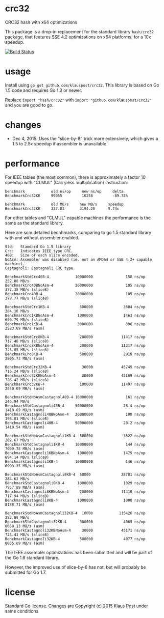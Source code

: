 # crc32
CRC32 hash with x64 optimizations

This package is a drop-in replacement for the standard library `hash/crc32` package, that features SSE 4.2 optimizations on x64 platforms, for a 10x speedup.

[![Build Status](https://travis-ci.org/klauspost/crc32.svg?branch=master)](https://travis-ci.org/klauspost/crc32)

# usage

Install using `go get github.com/klauspost/crc32`. This library is based on Go 1.5 code and requires Go 1.3 or newer.

Replace `import "hash/crc32"` with `import "github.com/klauspost/crc32"` and you are good to go.

# changes

* Dec 4, 2015: Uses the "slice-by-8" trick more extensively, which gives a 1.5 to 2.5x speedup if assembler is unavailable.


# performance

For IEEE tables (the most common), there is approximately a factor 10 speedup with "CLMUL" (Carryless multiplication) instruction:
```
benchmark            old ns/op     new ns/op     delta
BenchmarkCrc32KB     99955         10258         -89.74%

benchmark            old MB/s     new MB/s     speedup
BenchmarkCrc32KB     327.83       3194.20      9.74x
```

For other tables and "CLMUL"  capable machines the performance is the same as the standard library.

Here are som detailed becnhmarks, comparing to go 1.5 standard library with and without assembler enabled.

```
Std:   Standard Go 1.5 library
Crc:   Indicates IEEE type CRC.
40B:   Size of each slice encoded.
NoAsm: Assembler was disabled (ie. not an AMD64 or SSE 4.2+ capable machine).
Castagnoli: Castagnoli CRC type.

BenchmarkStdCrc40B-4            10000000               158 ns/op         252.88 MB/s
BenchmarkCrc40BNoAsm-4          20000000               105 ns/op         377.38 MB/s (slice8)
BenchmarkCrc40B-4               20000000               105 ns/op         378.77 MB/s (slice8)

BenchmarkStdCrc1KB-4              500000              3604 ns/op         284.10 MB/s
BenchmarkCrc1KBNoAsm-4           1000000              1463 ns/op         699.79 MB/s (slice8)
BenchmarkCrc1KB-4                3000000               396 ns/op        2583.69 MB/s (asm)

BenchmarkStdCrc8KB-4              200000             11417 ns/op         717.48 MB/s (slice8)
BenchmarkCrc8KBNoAsm-4            200000             11317 ns/op         723.85 MB/s (slice8)
BenchmarkCrc8KB-4                 500000              2919 ns/op        2805.73 MB/s (asm)

BenchmarkStdCrc32KB-4              30000             45749 ns/op         716.24 MB/s (slice8)
BenchmarkCrc32KBNoAsm-4            30000             45109 ns/op         726.42 MB/s (slice8)
BenchmarkCrc32KB-4                100000             11497 ns/op        2850.09 MB/s (asm)

BenchmarkStdNoAsmCastagnol40B-4 10000000               161 ns/op         246.94 MB/s
BenchmarkStdCastagnoli40B-4     50000000              28.4 ns/op        1410.69 MB/s (asm)
BenchmarkCastagnoli40BNoAsm-4   20000000               100 ns/op         398.01 MB/s (slice8)
BenchmarkCastagnoli40B-4        50000000              28.2 ns/op        1419.54 MB/s (asm)

BenchmarkStdNoAsmCastagnoli1KB-4  500000              3622 ns/op        282.67 MB/s
BenchmarkStdCastagnoli1KB-4     10000000               144 ns/op        7099.78 MB/s (asm)
BenchmarkCastagnoli1KBNoAsm-4    1000000              1475 ns/op         694.14 MB/s (slice8)
BenchmarkCastagnoli1KB-4        10000000               146 ns/op        6993.35 MB/s (asm)

BenchmarkStdNoAsmCastagnoli8KB-4  50000              28781 ns/op         284.63 MB/s
BenchmarkStdCastagnoli8KB-4      1000000              1029 ns/op        7957.89 MB/s (asm)
BenchmarkCastagnoli8KBNoAsm-4     200000             11410 ns/op         717.94 MB/s (slice8)
BenchmarkCastagnoli8KB-4         1000000              1000 ns/op        8188.71 MB/s (asm)

BenchmarkStdNoAsmCastagnoli32KB-4  10000            115426 ns/op         283.89 MB/s
BenchmarkStdCastagnoli32KB-4      300000              4065 ns/op        8059.13 MB/s (asm)
BenchmarkCastagnoli32KBNoAsm-4     30000             45171 ns/op         725.41 MB/s (slice8)
BenchmarkCastagnoli32KB-4         500000              4077 ns/op        8035.89 MB/s (asm)
```

The IEEE assembler optimizations has been submitted and will be part of the Go 1.6 standard library.

However, the improved use of slice-by-8 has not, but will probably be submitted for Go 1.7.

# license

Standard Go license. Changes are Copyright (c) 2015 Klaus Post under same conditions.
